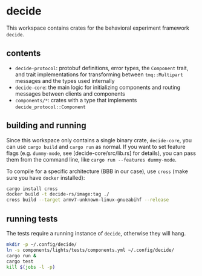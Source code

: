 # decide

This workspace contains crates for the behavioral experiment framework `decide`.

## contents
- `decide-protocol`: protobuf definitions, error types, the `Component` trait, and trait implementations for transforming between `tmq::Multipart` messages and the types used internally
- `decide-core`: the main logic for initializing components and routing messages between clients and components
- `components/*`: crates with a type that implements `decide_protocol::Component`

## building and running

Since this workspace only contains a single binary crate, `decide-core`, you can use `cargo build` and `cargo run` as normal. If you want to set feature flags (e.g. `dummy-mode`, see [decide-core/src/lib.rs] for details), you can pass them from the command line, like
`cargo run --features dummy-mode`.

To compile for a specific architecture (BBB in our case), use `cross` (make sure you have `docker` installed):
```bash
cargo install cross
docker build -t decide-rs/image:tag ./
cross build --target armv7-unknown-linux-gnueabihf --release
```


## running tests

The tests require a running instance of `decide`, otherwise they will hang.
```bash
mkdir -p ~/.config/decide/
ln -s components/lights/tests/components.yml ~/.config/decide/
cargo run &
cargo test
kill $(jobs -l -p)
```
